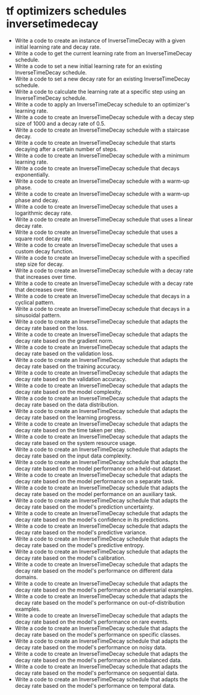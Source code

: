 # tf optimizers schedules inversetimedecay

- Write a code to create an instance of InverseTimeDecay with a given initial learning rate and decay rate.
- Write a code to get the current learning rate from an InverseTimeDecay schedule.
- Write a code to set a new initial learning rate for an existing InverseTimeDecay schedule.
- Write a code to set a new decay rate for an existing InverseTimeDecay schedule.
- Write a code to calculate the learning rate at a specific step using an InverseTimeDecay schedule.
- Write a code to apply an InverseTimeDecay schedule to an optimizer's learning rate.
- Write a code to create an InverseTimeDecay schedule with a decay step size of 1000 and a decay rate of 0.5.
- Write a code to create an InverseTimeDecay schedule with a staircase decay.
- Write a code to create an InverseTimeDecay schedule that starts decaying after a certain number of steps.
- Write a code to create an InverseTimeDecay schedule with a minimum learning rate.
- Write a code to create an InverseTimeDecay schedule that decays exponentially.
- Write a code to create an InverseTimeDecay schedule with a warm-up phase.
- Write a code to create an InverseTimeDecay schedule with a warm-up phase and decay.
- Write a code to create an InverseTimeDecay schedule that uses a logarithmic decay rate.
- Write a code to create an InverseTimeDecay schedule that uses a linear decay rate.
- Write a code to create an InverseTimeDecay schedule that uses a square root decay rate.
- Write a code to create an InverseTimeDecay schedule that uses a custom decay function.
- Write a code to create an InverseTimeDecay schedule with a specified step size for decay.
- Write a code to create an InverseTimeDecay schedule with a decay rate that increases over time.
- Write a code to create an InverseTimeDecay schedule with a decay rate that decreases over time.
- Write a code to create an InverseTimeDecay schedule that decays in a cyclical pattern.
- Write a code to create an InverseTimeDecay schedule that decays in a sinusoidal pattern.
- Write a code to create an InverseTimeDecay schedule that adapts the decay rate based on the loss.
- Write a code to create an InverseTimeDecay schedule that adapts the decay rate based on the gradient norm.
- Write a code to create an InverseTimeDecay schedule that adapts the decay rate based on the validation loss.
- Write a code to create an InverseTimeDecay schedule that adapts the decay rate based on the training accuracy.
- Write a code to create an InverseTimeDecay schedule that adapts the decay rate based on the validation accuracy.
- Write a code to create an InverseTimeDecay schedule that adapts the decay rate based on the model complexity.
- Write a code to create an InverseTimeDecay schedule that adapts the decay rate based on the data distribution.
- Write a code to create an InverseTimeDecay schedule that adapts the decay rate based on the learning progress.
- Write a code to create an InverseTimeDecay schedule that adapts the decay rate based on the time taken per step.
- Write a code to create an InverseTimeDecay schedule that adapts the decay rate based on the system resource usage.
- Write a code to create an InverseTimeDecay schedule that adapts the decay rate based on the input data complexity.
- Write a code to create an InverseTimeDecay schedule that adapts the decay rate based on the model performance on a held-out dataset.
- Write a code to create an InverseTimeDecay schedule that adapts the decay rate based on the model performance on a separate task.
- Write a code to create an InverseTimeDecay schedule that adapts the decay rate based on the model performance on an auxiliary task.
- Write a code to create an InverseTimeDecay schedule that adapts the decay rate based on the model's prediction uncertainty.
- Write a code to create an InverseTimeDecay schedule that adapts the decay rate based on the model's confidence in its predictions.
- Write a code to create an InverseTimeDecay schedule that adapts the decay rate based on the model's predictive variance.
- Write a code to create an InverseTimeDecay schedule that adapts the decay rate based on the model's predictive entropy.
- Write a code to create an InverseTimeDecay schedule that adapts the decay rate based on the model's calibration.
- Write a code to create an InverseTimeDecay schedule that adapts the decay rate based on the model's performance on different data domains.
- Write a code to create an InverseTimeDecay schedule that adapts the decay rate based on the model's performance on adversarial examples.
- Write a code to create an InverseTimeDecay schedule that adapts the decay rate based on the model's performance on out-of-distribution examples.
- Write a code to create an InverseTimeDecay schedule that adapts the decay rate based on the model's performance on rare events.
- Write a code to create an InverseTimeDecay schedule that adapts the decay rate based on the model's performance on specific classes.
- Write a code to create an InverseTimeDecay schedule that adapts the decay rate based on the model's performance on noisy data.
- Write a code to create an InverseTimeDecay schedule that adapts the decay rate based on the model's performance on imbalanced data.
- Write a code to create an InverseTimeDecay schedule that adapts the decay rate based on the model's performance on sequential data.
- Write a code to create an InverseTimeDecay schedule that adapts the decay rate based on the model's performance on temporal data.